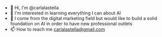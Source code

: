 - 👋 Hi, I'm @carlalastella
- 👀 I'm interested in learning everything I can about AI
- 🌱 I come from the digital marketing field but would like to build a solid foundation on AI in order to have new professional outlets 
- 📫 How to reach me carlalastella@gmail.com

<!---
carlalastella/carlalastella is a ✨ special ✨ repository because its `README.md` (this file) appears on your GitHub profile.
You can click the Preview link to take a look at your changes.
--->
